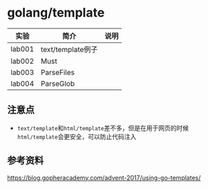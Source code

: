# golang/template

|实验|简介|说明|
|---|---|---|
|lab001|text/template例子||
|lab002|Must|
|lab003|ParseFiles|
|lab004|ParseGlob|

## 注意点
 - `text/template`和`html/template`差不多，但是在用于网页的时候`html/template`会更安全，可以防止代码注入


## 参考资料
https://blog.gopheracademy.com/advent-2017/using-go-templates/